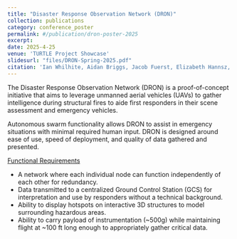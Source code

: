 ```yaml
---
title: "Disaster Response Observation Network (DRON)"
collection: publications
category: conference_poster
permalink: #/publication/dron-poster-2025
excerpt:
date: 2025-4-25
venue: 'TURTLE Project Showcase'
slidesurl: "files/DRON-Spring-2025.pdf"
citation: 'Ian Whilhite, Aidan Briggs, Jacob Fuerst, Elizabeth Hannsz, Chris Ambroziak, QUinn Belmar, Malcom Ferguson, Treasa Francis, Ryo Kato, Jason Lev, Brian Russell, Caleb Santiago, Josh Witten. "Disaster Response Observation Network (DRON)", TURTLE Project Showcase, April 25th 2025, [Showcase Poster]'
---
```


The Disaster Response Observation Network (DRON) is a proof-of-concept initiative that aims to leverage unmanned aerial vehicles (UAVs) to gather intelligence during structural fires to aide first responders in their scene assessment and emergency vehicles.

Autonomous swarm functionality allows DRON to assist in emergency situations with minimal required human input. DRON is designed around ease of use, speed of deployment, and quality of data gathered and presented.

<ins>Functional Requirements</ins>
- A network where each individual node can function independently of each other for redundancy.
- Data transmitted to a centralized Ground Control Station (GCS) for interpretation and use by responders without a technical background.
- Ability to display hotspots on interactive 3D structures to model surrounding hazardous areas.
- Ability to carry payload of instrumentation (~500g) while maintaining flight at ~100 ft long enough to appropriately gather critical data.
